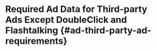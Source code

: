 # Required Ad Data for Third-party Ads Except DoubleClick and Flashtalking {#ad-third-party-ad-requirements}

<!-- Necessary? Are there any fields that the DoubleClick and Flashtalking uploads must contain that won't be there by default? If yes, then list for all in this topic.) -->
